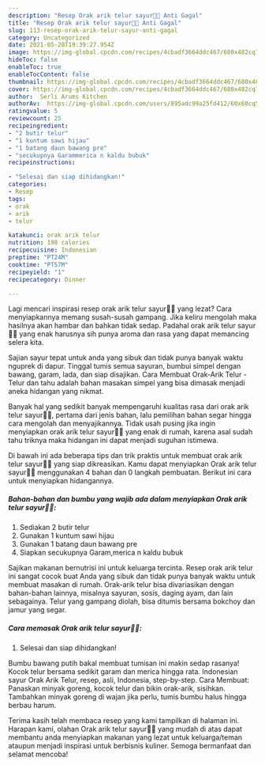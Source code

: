 ```yaml
---
description: "Resep Orak arik telur sayur🍳🌱 Anti Gagal"
title: "Resep Orak arik telur sayur🍳🌱 Anti Gagal"
slug: 113-resep-orak-arik-telur-sayur-anti-gagal
category: Uncategorized
date: 2021-05-28T19:39:27.954Z
image: https://img-global.cpcdn.com/recipes/4cbadf3664ddc467/680x482cq70/orak-arik-telur-sayur-foto-resep-utama.jpg
hideToc: false
enableToc: true
enableTocContent: false
thumbnail: https://img-global.cpcdn.com/recipes/4cbadf3664ddc467/680x482cq70/orak-arik-telur-sayur-foto-resep-utama.jpg
cover: https://img-global.cpcdn.com/recipes/4cbadf3664ddc467/680x482cq70/orak-arik-telur-sayur-foto-resep-utama.jpg
author:  Serli Arums Kitchen
authorAv:  https://img-global.cpcdn.com/users/895adc99a25fd412/60x60cq50/avatar.jpg
ratingvalue: 5
reviewcount: 25
recipeingredient:
- "2 butir telur"
- "1 kuntum sawi hijau"
- "1 batang daun bawang pre"
- "secukupnya Garammerica n kaldu bubuk"
recipeinstructions:

- "Selesai dan siap dihidangkan!"
categories:
- Resep
tags:
- orak
- arik
- telur

katakunci: orak arik telur 
nutrition: 198 calories
recipecuisine: Indonesian
preptime: "PT24M"
cooktime: "PT57M"
recipeyield: "1"
recipecategory: Dinner

---
```



Lagi mencari inspirasi resep orak arik telur sayur🍳🌱 yang lezat? Cara menyiapkannya memang susah-susah gampang. Jika keliru mengolah maka hasilnya akan hambar dan bahkan tidak sedap. Padahal orak arik telur sayur🍳🌱 yang enak harusnya sih punya aroma dan rasa yang dapat memancing selera kita.


Sajian sayur tepat untuk anda yang sibuk dan tidak punya banyak waktu nguprek di dapur. Tinggal tumis semua sayuran, bumbui simpel dengan bawang, garam, lada, dan siap disajikan. Cara Membuat Orak-Arik Telur - Telur dan tahu adalah bahan masakan simpel yang bisa dimasak menjadi aneka hidangan yang nikmat.

Banyak hal yang sedikit banyak mempengaruhi kualitas rasa dari orak arik telur sayur🍳🌱, pertama dari jenis bahan, lalu pemilihan bahan segar hingga cara mengolah dan menyajikannya. Tidak usah pusing jika ingin menyiapkan orak arik telur sayur🍳🌱 yang enak di rumah, karena asal sudah tahu triknya maka hidangan ini dapat menjadi suguhan istimewa.


Di bawah ini ada beberapa tips dan trik praktis untuk membuat orak arik telur sayur🍳🌱 yang siap dikreasikan. Kamu dapat menyiapkan Orak arik telur sayur🍳🌱 menggunakan 4 bahan dan 0 langkah pembuatan. Berikut ini cara untuk menyiapkan hidangannya.

<!--inarticleads1-->

##### Bahan-bahan dan bumbu yang wajib ada dalam menyiapkan Orak arik telur sayur🍳🌱:

1. Sediakan 2 butir telur
1. Gunakan 1 kuntum sawi hijau
1. Gunakan 1 batang daun bawang pre
1. Siapkan secukupnya Garam,merica n kaldu bubuk


Sajikan makanan bernutrisi ini untuk keluarga tercinta. Resep orak arik telur ini sangat cocok buat Anda yang sibuk dan tidak punya banyak waktu untuk membuat masakan di rumah. Orak-arik telur bisa divariasikan dengan bahan-bahan lainnya, misalnya sayuran, sosis, daging ayam, dan lain sebagainya. Telur yang gampang diolah, bisa ditumis bersama bokchoy dan jamur yang segar. 

<!--inarticleads2-->

##### Cara memasak Orak arik telur sayur🍳🌱:


1. Selesai dan siap dihidangkan!

Bumbu bawang putih bakal membuat tumisan ini makin sedap rasanya! Kocok telur bersama sedikit garam dan merica hingga rata. Indonesian sayur Orak Arik Telur, resep, asli, Indonesia, step-by-step. Cara Membuat: Panaskan minyak goreng, kocok telur dan bikin orak-arik, sisihkan. Tambahkan minyak goreng di wajan jika perlu, tumis bumbu halus hingga berbau harum. 

Terima kasih telah membaca resep yang kami tampilkan di halaman ini. Harapan kami, olahan Orak arik telur sayur🍳🌱 yang mudah di atas dapat membantu anda menyiapkan makanan yang lezat untuk keluarga/teman ataupun menjadi inspirasi untuk berbisnis kuliner. Semoga bermanfaat dan selamat mencoba!

